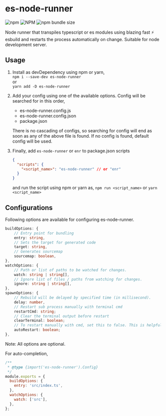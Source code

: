 # es-node-runner

![npm](https://img.shields.io/npm/v/es-node-runner) ![NPM](https://img.shields.io/npm/l/es-node-runner) ![npm bundle size](https://img.shields.io/bundlephobia/min/es-node-runner)

Node runner that transpiles typescript or es modules using blazing fast ⚡ esbuild and restarts the process automatically on change. Suitable for node development server.

## Usage

1. Install as devDependency using npm or yarn,</br>
   `npm i --save-dev es-node-runner`</br>
   or</br>
   `yarn add -D es-node-runner`

2. Add your config using one of the available options. Config will be searched for in this order,</br>

   - es-node-runner.config.js
   - es-node-runner.config.json
   - package.json

   There is no cascading of configs, so searching for config will end as soon as any of the above file is found. If no config is found, default config will be used.

3. Finally, add `es-node-runner` or `enr` to package.json scripts</br>
   ```json
   {
     "scripts": {
       "<script_name>": "es-node-runner" // or "enr"
     }
   }
   ```
   and run the script using npm or yarn as, `npm run <script_name>` or `yarn <script_name>`

## Configurations

Following options are available for configuring es-node-runner.

```ts
buildOptions: {
    // Entry point for bundling
    entry: string,
    // Sets the target for generated code
    target: string,
    // Generates sourcemap
    sourcemap: boolean,
},
watchOptions: {
    // Path or list of paths to be watched for changes.
    watch: string | string[],
    // Ignore list of files / paths from watching for changes.
    ignore: string | string[],
},
spawnOptions: {
    // Rebuild will be delayed by specified time (in millisecond).
    delay: number,
    // Restart sub process manually with terminal cmd
    restartCmd: string;
    // Clear the terminal output before restart
    clearTerminal: boolean;
    // To restart manually with cmd, set this to false. This is helpful if we want to restart only when necessary
    autoRestart: boolean;
},
```

Note: All options are optional.

For auto-completion,

```js
/**
 * @type {import('es-node-runner').Config}
 */
module.exports = {
  buildOptions: {
    entry: 'src/index.ts',
  },
  watchOptions: {
    watch: ['src'],
  },
};
```
